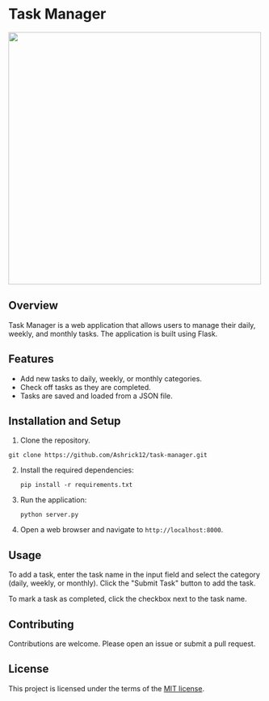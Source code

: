 # Task Manager

<img src=https://i.imgur.com/JQeWudf.png width=500>

## Overview
Task Manager is a web application that allows users to manage their daily, weekly, and monthly tasks. The application is built using Flask.

## Features
- Add new tasks to daily, weekly, or monthly categories.
- Check off tasks as they are completed.
- Tasks are saved and loaded from a JSON file.

## Installation and Setup
1. Clone the repository.
  ```
  git clone https://github.com/Ashrick12/task-manager.git
  ```
2. Install the required dependencies:
    ```
    pip install -r requirements.txt
    ```
3. Run the application:
    ```
    python server.py
    ```
4. Open a web browser and navigate to `http://localhost:8000`.

## Usage
To add a task, enter the task name in the input field and select the category (daily, weekly, or monthly). Click the "Submit Task" button to add the task.

To mark a task as completed, click the checkbox next to the task name.

## Contributing
Contributions are welcome. Please open an issue or submit a pull request.

## License
This project is licensed under the terms of the [MIT license](LICENSE).
